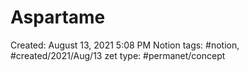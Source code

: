 # Aspartame

Created: August 13, 2021 5:08 PM
Notion tags: #notion, #created/2021/Aug/13
zet type: #permanet/concept